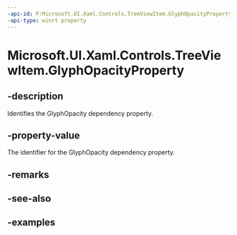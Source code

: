 ```yaml
---
-api-id: P:Microsoft.UI.Xaml.Controls.TreeViewItem.GlyphOpacityProperty
-api-type: winrt property
---
```

<!-- Property syntax.
public DependencyProperty GlyphOpacityProperty { get; }
-->

# Microsoft.UI.Xaml.Controls.TreeViewItem.GlyphOpacityProperty


## -description

Identifies the GlyphOpacity dependency property.


## -property-value

The identifier for the GlyphOpacity dependency property.


## -remarks


## -see-also


## -examples


